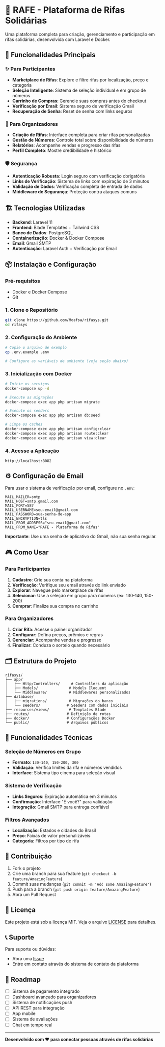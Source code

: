 # 🎯 RAFE - Plataforma de Rifas Solidárias

Uma plataforma completa para criação, gerenciamento e participação em rifas solidárias, desenvolvida com Laravel e Docker.

## 🚀 Funcionalidades Principais

### ✨ Para Participantes
- **Marketplace de Rifas**: Explore e filtre rifas por localização, preço e categoria
- **Seleção Inteligente**: Sistema de seleção individual e em grupo de números
- **Carrinho de Compras**: Gerencie suas compras antes do checkout
- **Verificação por Email**: Sistema seguro de verificação Gmail
- **Recuperação de Senha**: Reset de senha com links seguros

### 🏢 Para Organizadores
- **Criação de Rifas**: Interface completa para criar rifas personalizadas
- **Gestão de Números**: Controle total sobre disponibilidade de números
- **Relatórios**: Acompanhe vendas e progresso das rifas
- **Perfil Completo**: Mostre credibilidade e histórico

### 🛡️ Segurança
- **Autenticação Robusta**: Login seguro com verificação obrigatória
- **Links de Verificação**: Sistema de links com expiração de 3 minutos
- **Validação de Dados**: Verificação completa de entrada de dados
- **Middleware de Segurança**: Proteção contra ataques comuns

## 🏗️ Tecnologias Utilizadas

- **Backend**: Laravel 11
- **Frontend**: Blade Templates + Tailwind CSS
- **Banco de Dados**: PostgreSQL
- **Containerização**: Docker & Docker Compose
- **Email**: Gmail SMTP
- **Autenticação**: Laravel Auth + Verificação por Email

## 📦 Instalação e Configuração

### Pré-requisitos
- Docker e Docker Compose
- Git

### 1. Clone o Repositório
```bash
git clone https://github.com/Moafsa/rifasys.git
cd rifasys
```

### 2. Configuração do Ambiente
```bash
# Copie o arquivo de exemplo
cp .env.example .env

# Configure as variáveis de ambiente (veja seção abaixo)
```

### 3. Inicialização com Docker
```bash
# Inicie os serviços
docker-compose up -d

# Execute as migrações
docker-compose exec app php artisan migrate

# Execute os seeders
docker-compose exec app php artisan db:seed

# Limpe os caches
docker-compose exec app php artisan config:clear
docker-compose exec app php artisan route:clear
docker-compose exec app php artisan view:clear
```

### 4. Acesse a Aplicação
```
http://localhost:8082
```

## ⚙️ Configuração de Email

Para usar o sistema de verificação por email, configure no `.env`:

```env
MAIL_MAILER=smtp
MAIL_HOST=smtp.gmail.com
MAIL_PORT=587
MAIL_USERNAME=seu-email@gmail.com
MAIL_PASSWORD=sua-senha-de-app
MAIL_ENCRYPTION=tls
MAIL_FROM_ADDRESS="seu-email@gmail.com"
MAIL_FROM_NAME="RAFE - Plataforma de Rifas"
```

**Importante**: Use uma senha de aplicativo do Gmail, não sua senha regular.

## 🎮 Como Usar

### Para Participantes

1. **Cadastro**: Crie sua conta na plataforma
2. **Verificação**: Verifique seu email através do link enviado
3. **Explorar**: Navegue pelo marketplace de rifas
4. **Selecionar**: Use a seleção em grupo para números (ex: 130-140, 150-200)
5. **Comprar**: Finalize sua compra no carrinho

### Para Organizadores

1. **Criar Rifa**: Acesse o painel organizador
2. **Configurar**: Defina preços, prêmios e regras
3. **Gerenciar**: Acompanhe vendas e progresso
4. **Finalizar**: Conduza o sorteio quando necessário

## 🗂️ Estrutura do Projeto

```
rifasys/
├── app/
│   ├── Http/Controllers/     # Controllers da aplicação
│   ├── Models/              # Models Eloquent
│   └── Middleware/          # Middlewares personalizados
├── database/
│   ├── migrations/          # Migrações do banco
│   └── seeders/            # Seeders com dados iniciais
├── resources/views/         # Templates Blade
├── routes/                 # Definição de rotas
├── docker/                 # Configurações Docker
└── public/                 # Arquivos públicos
```

## 🔧 Funcionalidades Técnicas

### Seleção de Números em Grupo
- **Formato**: `130-140, 150-200, 300`
- **Validação**: Verifica limites da rifa e números vendidos
- **Interface**: Sistema tipo cinema para seleção visual

### Sistema de Verificação
- **Links Seguros**: Expiração automática em 3 minutos
- **Confirmação**: Interface "É você?" para validação
- **Integração**: Gmail SMTP para entrega confiável

### Filtros Avançados
- **Localização**: Estados e cidades do Brasil
- **Preço**: Faixas de valor personalizáveis
- **Categoria**: Filtros por tipo de rifa

## 🤝 Contribuição

1. Fork o projeto
2. Crie uma branch para sua feature (`git checkout -b feature/AmazingFeature`)
3. Commit suas mudanças (`git commit -m 'Add some AmazingFeature'`)
4. Push para a branch (`git push origin feature/AmazingFeature`)
5. Abra um Pull Request

## 📝 Licença

Este projeto está sob a licença MIT. Veja o arquivo [LICENSE](LICENSE) para detalhes.

## 📞 Suporte

Para suporte ou dúvidas:
- Abra uma [Issue](https://github.com/Moafsa/rifasys/issues)
- Entre em contato através do sistema de contato da plataforma

## 🎯 Roadmap

- [ ] Sistema de pagamento integrado
- [ ] Dashboard avançado para organizadores
- [ ] Sistema de notificações push
- [ ] API REST para integração
- [ ] App mobile
- [ ] Sistema de avaliações
- [ ] Chat em tempo real

---

**Desenvolvido com ❤️ para conectar pessoas através de rifas solidárias**